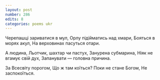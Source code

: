 ```yaml
---
layout: post
number: 286
edits: 8
categories: poems ukr
---
```


Черепашці зариватися в мул,
Орлу підійматись над хмари,
Бояться в морях акул, 
На верховинах пасуться отари.

А людина, 
Льотчик, шахтар чи пастух,
Занурена субмарина,
Ніяк не вгамує свій дух, 
Запанувати — головна причина.

За Всесвіту порогом,
Що ж там коїться?
Поки не стане Богом, 
Не заспокоїться.

